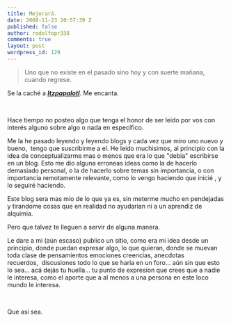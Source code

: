 ```yaml
---
title: Mejorará.
date: 2008-11-23 20:57:39 Z
published: false
author: rodolfopr338
comments: true
layout: post
wordpress_id: 129
---
```


<!-- more -->

<blockquote>Uno que no existe en el pasado sino hoy y con suerte mañana, cuando regrese.</blockquote>


Se la caché a [_**Itzpapalotl**_](http://itzpapalotl.org/2008/11/21/rearview-mirror/). Me encanta.

 

Hace tiempo no posteo algo que tenga el honor de ser leido por vos con interés alguno sobre algo o nada en específico.

Me la he pasado leyendo y leyendo blogs y cada vez que miro uno nuevo y bueno,  tengo que suscribirme a el. He leido muchisimos, al principio con la idea de conceptualizarme mas o menos que era lo que "debia" escribirse en un blog.
Esto me dio alguna erroneas ideas como la de hacerlo demasiado personal, o la de hacerlo sobre temas sin importancia, o con importancia remotamente relevante, como lo vengo haciendo que inicié , y lo seguiré haciendo.

Este blog sera mas mío de lo que ya es, sin meterme mucho en pendejadas y tirandome cosas que en realidad no ayudarian ni a un aprendiz de alquimia.

Pero que talvez te lleguen a servir de alguna manera.

Le dare a mi (aún escaso) publico un sitio, como era mi idea desde un principio, donde puedan expresar algo, lo que quieran, donde se muevan toda clase de pensamientos emociones creencias, anecdotas recuerdos,  discusiones todo lo que se haria en un foro... aún sin que esto lo sea... acá dejás tu huella... tu punto de expresion que crees que a nadie le interesa, como el aporte que a al menos a una persona en este loco mundo le interesa.

 

Que así sea.
